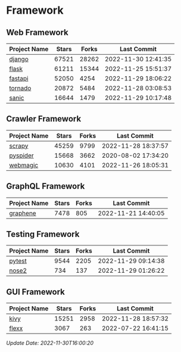 # Framework

## Web Framework
| Project Name | Stars | Forks | Last Commit |
| ------------ | ----- | ----- | ----------- |
| [django](https://github.com/django/django) | 67521 | 28262 | 2022-11-30 12:41:35 |
| [flask](https://github.com/pallets/flask) | 61211 | 15344 | 2022-11-25 15:51:37 |
| [fastapi](https://github.com/tiangolo/fastapi) | 52050 | 4254 | 2022-11-29 18:06:22 |
| [tornado](https://github.com/tornadoweb/tornado) | 20872 | 5484 | 2022-11-28 03:08:53 |
| [sanic](https://github.com/sanic-org/sanic) | 16644 | 1479 | 2022-11-29 10:17:48 |

## Crawler Framework
| Project Name | Stars | Forks | Last Commit |
| ------------ | ----- | ----- | ----------- |
| [scrapy](https://github.com/scrapy/scrapy) | 45259 | 9799 | 2022-11-28 18:37:57 |
| [pyspider](https://github.com/binux/pyspider) | 15668 | 3662 | 2020-08-02 17:34:20 |
| [webmagic](https://github.com/code4craft/webmagic) | 10630 | 4101 | 2022-11-26 18:05:31 |

## GraphQL Framework
| Project Name | Stars | Forks | Last Commit |
| ------------ | ----- | ----- | ----------- |
| [graphene](https://github.com/graphql-python/graphene) | 7478 | 805 | 2022-11-21 14:40:05 |

## Testing Framework
| Project Name | Stars | Forks | Last Commit |
| ------------ | ----- | ----- | ----------- |
| [pytest](https://github.com/pytest-dev/pytest) | 9544 | 2205 | 2022-11-29 09:14:38 |
| [nose2](https://github.com/nose-devs/nose2) | 734 | 137 | 2022-11-29 01:26:22 |

## GUI Framework
| Project Name | Stars | Forks | Last Commit |
| ------------ | ----- | ----- | ----------- |
| [kivy](https://github.com/kivy/kivy) | 15251 | 2958 | 2022-11-28 18:57:32 |
| [flexx](https://github.com/flexxui/flexx) | 3067 | 263 | 2022-07-22 16:41:15 |

*Update Date: 2022-11-30T16:00:20*